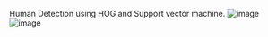 Human Detection using HOG and Support vector machine.
![image](https://github.com/ShreeRohitt/human_det/assets/104093240/18d2c9c1-e1ce-474d-8497-de746e308467)
![image](https://github.com/ShreeRohitt/human_det/assets/104093240/722970d4-26f2-44ae-a2ca-cd3211a9757a)
